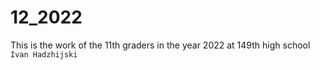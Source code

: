 # 12_2022
This is the work of the 11th graders in the year 2022 at 149th high school `Ivan Hadzhijski`
